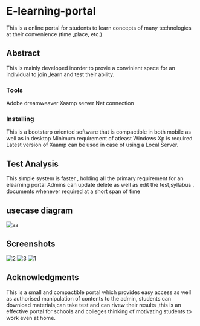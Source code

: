 # E-learning-portal
This is a online portal for students to learn  concepts of many technologies at their convenience (time ,place, etc.)

## Abstract

This is mainly developed inorder to provie a convinient space for an individual to join ,learn and test their ability.

### Tools

Adobe dreamweaver
Xaamp server
Net connection

### Installing

This is a bootstarp oriented software that is compactible in both mobile as well as in desktop
Minimum requirement of atleast Windows Xp is required
Latest version of Xaamp can be used in case of using a Local Server.

## Test Analysis

This simple system is faster , holding all the primary requirement for an elearning portal
Admins can update delete as well as edit the test,syllabus , documents whenever required at a short span of time

## usecase diagram
![aa](https://user-images.githubusercontent.com/43899938/70845784-cd730f00-1e78-11ea-9e04-75f1e600aeb6.jpg)

## Screenshots

![2](https://user-images.githubusercontent.com/43899938/70845861-a9fc9400-1e79-11ea-8679-4ea033b5aebb.jpg)
![3](https://user-images.githubusercontent.com/43899938/70845862-a9fc9400-1e79-11ea-9aa6-72028cda0428.jpg)
![1](https://user-images.githubusercontent.com/43899938/70845864-aa952a80-1e79-11ea-8412-0cfa02bc0f98.jpg)


## Acknowledgments

This is a small and compactible portal which provides easy access as well as authorised manipulation of contents to the admin,
students can download materials,can take test and can rivew their results ,this is an effective portal for schools and colleges thinking of motivating students to work even at home.




